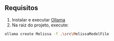 ## Requisitos

1. Instalar e executar [Ollama](https://ollama.com/download)
2. Na raiz do projeto, execute:
```bash
ollama create Melissa -f .\src\MelissaModelFile
```
